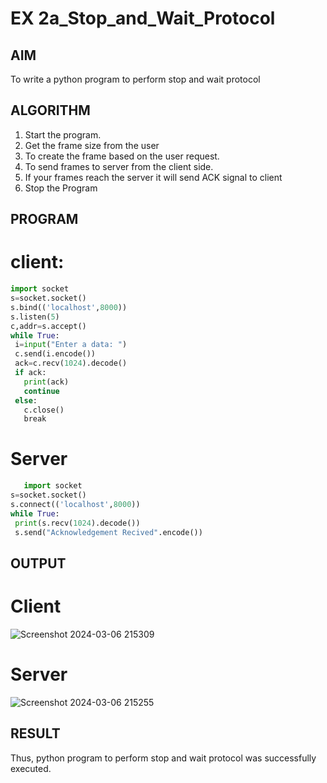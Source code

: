 # EX 2a_Stop_and_Wait_Protocol
## AIM 
To write a python program to perform stop and wait protocol
## ALGORITHM
1. Start the program.
2. Get the frame size from the user
3. To create the frame based on the user request.
4. To send frames to server from the client side.
5. If your frames reach the server it will send ACK signal to client
6. Stop the Program
## PROGRAM

# client:
```python
import socket
s=socket.socket()
s.bind(('localhost',8000))
s.listen(5)
c,addr=s.accept()
while True:
 i=input("Enter a data: ")
 c.send(i.encode())
 ack=c.recv(1024).decode()
 if ack:
   print(ack)
   continue
 else:
   c.close()
   break
```
# Server
```python
   import socket
s=socket.socket()
s.connect(('localhost',8000))
while True:
 print(s.recv(1024).decode())
 s.send("Acknowledgement Recived".encode())

```
## OUTPUT
# Client
![Screenshot 2024-03-06 215309](https://github.com/syedmokthiyar/2a_Stop_and_Wait_Protocol/assets/118787294/5fb342e5-39ea-4234-b80c-c89441553910)

# Server
![Screenshot 2024-03-06 215255](https://github.com/syedmokthiyar/2a_Stop_and_Wait_Protocol/assets/118787294/1e0f820b-7bd5-4629-bf15-b116bce15cb7)

## RESULT
Thus, python program to perform stop and wait protocol was successfully executed.
